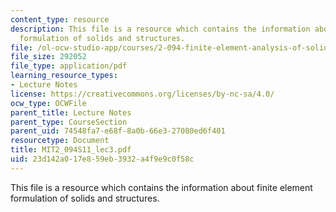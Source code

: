 ```yaml
---
content_type: resource
description: This file is a resource which contains the information about finite element
  formulation of solids and structures.
file: /ol-ocw-studio-app/courses/2-094-finite-element-analysis-of-solids-and-fluids-ii-spring-2011/23d142a017e859eb3932a4f9e9c0f58c_MIT2_094S11_lec3.pdf
file_size: 292052
file_type: application/pdf
learning_resource_types:
- Lecture Notes
license: https://creativecommons.org/licenses/by-nc-sa/4.0/
ocw_type: OCWFile
parent_title: Lecture Notes
parent_type: CourseSection
parent_uid: 74548fa7-e68f-8a0b-66e3-27080ed6f401
resourcetype: Document
title: MIT2_094S11_lec3.pdf
uid: 23d142a0-17e8-59eb-3932-a4f9e9c0f58c
---
```

This file is a resource which contains the information about finite element formulation of solids and structures.
